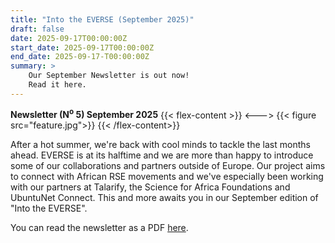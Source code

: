 ```yaml
---
title: "Into the EVERSE (September 2025)"
draft: false
date: 2025-09-17T00:00:00Z
start_date: 2025-09-17T00:00:00Z
end_date: 2025-09-17-T00:00:00Z
summary: >
    Our September Newsletter is out now!
    Read it here.
---
```


**Newsletter (N<sup>o</sup> 5) September 2025**
{{< flex-content >}}
<--->
{{< figure src="feature.jpg">}}
{{< /flex-content>}}

After a hot summer, we're back with cool minds to tackle the last months ahead. EVERSE is at its halftime and we are more than happy to introduce some of our collaborations and partners outside of Europe. Our project aims to connect with African RSE movements and we've especially been working with our partners at Talarify, the Science for Africa Foundations and UbuntuNet Connect. This and more awaits you in our September edition of "Into the EVERSE".

You can read the newsletter as a PDF [here](Newsletter-2025-09.pdf).